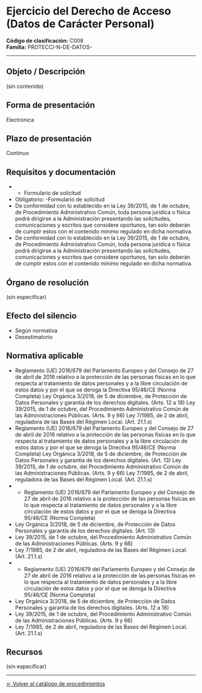 # Ejercicio del Derecho de Acceso (Datos de Carácter Personal)

**Código de clasificación:** C008  
**Familia:** PROTECCI-N-DE-DATOS-

---

## Objeto / Descripción

(sin contenido)

## Forma de presentación

Electrónica

## Plazo de presentación

Continuo

## Requisitos y documentación

- - Formulario de solicitud
- Obligatorio:
-Formulario de solicitud
- De conformidad con lo establecido en la Ley 39/2015, de 1 de octubre, de Procedimiento Administrativo Común, toda persona jurídica o física podrá dirigirse a la Administración presentando las solicitudes, comunicaciones y escritos que considere oportunos, tan solo deberán de cumplir estos con el contenido mínimo regulado en dicha normativa.
- De conformidad con lo establecido en la Ley 39/2015, de 1 de octubre, de Procedimiento Administrativo Común, toda persona jurídica o física podrá dirigirse a la Administración presentando las solicitudes, comunicaciones y escritos que considere oportunos, tan solo deberán de cumplir estos con el contenido mínimo regulado en dicha normativa.

## Órgano de resolución

(sin especificar)

## Efecto del silencio

- Según normativa
- Desestimatorio

## Normativa aplicable

- Reglamento (UE) 2016/679 del Parlamento Europeo y del Consejo de 27 de abril de 2016 relativo a la protección de las personas físicas en lo que respecta al tratamiento de datos personales y a la libre circulación de estos datos y por el que se deroga la Directiva 95/46/CE (Norma Completa)
Ley Orgánica 3/2018, de 5 de diciembre, de Protección de Datos Personales y garantía de los derechos digitales. (Arts. 12 a 18)
Ley 39/2015, de 1 de octubre, del Procedimiento Administrativo Común de las Administraciones Públicas. (Arts. 9 y 66)
Ley 7/1985, de 2 de abril, reguladora de las Bases del Régimen Local. (Art. 21.1.s)
- Reglamento (UE) 2016/679 del Parlamento Europeo y del Consejo de 27 de abril de 2016 relativo a la protección de las personas físicas en lo que respecta al tratamiento de datos personales y a la libre circulación de estos datos y por el que se deroga la Directiva 95/46/CE (Norma Completa)
Ley Orgánica 3/2018, de 5 de diciembre, de Protección de Datos Personales y garantía de los derechos digitales. (Art. 13)
Ley 39/2015, de 1 de octubre, del Procedimiento Administrativo Común de las Administraciones Públicas. (Arts. 9 y 66)
Ley 7/1985, de 2 de abril, reguladora de las Bases del Régimen Local. (Art. 21.1.s)
- - Reglamento (UE) 2016/679 del Parlamento Europeo y del Consejo de 27 de abril de 2016 relativo a la protección de las personas físicas en lo que respecta al tratamiento de datos personales y a la libre circulación de estos datos y por el que se deroga la Directiva 95/46/CE (Norma Completa)
- Ley Orgánica 3/2018, de 5 de diciembre, de Protección de Datos Personales y garantía de los derechos digitales. (Art. 13)
- Ley 39/2015, de 1 de octubre, del Procedimiento Administrativo Común de las Administraciones Públicas. (Arts. 9 y 66)
- Ley 7/1985, de 2 de abril, reguladora de las Bases del Régimen Local. (Art. 21.1.s)
- - Reglamento (UE) 2016/679 del Parlamento Europeo y del Consejo de 27 de abril de 2016 relativo a la protección de las personas físicas en lo que respecta al tratamiento de datos personales y a la libre circulación de estos datos y por el que se deroga la Directiva 95/46/CE (Norma Completa)
- Ley Orgánica 3/2018, de 5 de diciembre, de Protección de Datos Personales y garantía de los derechos digitales. (Arts. 12 a 18)
- Ley 39/2015, de 1 de octubre, del Procedimiento Administrativo Común de las Administraciones Públicas. (Arts. 9 y 66)
- Ley 7/1985, de 2 de abril, reguladora de las Bases del Régimen Local. (Art. 21.1.s)

## Recursos

(sin especificar)

---

[← Volver al catálogo de procedimientos](../procedimientos.md)
